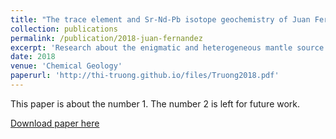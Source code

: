```yaml
---
title: "The trace element and Sr-Nd-Pb isotope geochemistry of Juan Fernandez lavas reveal variable contributions from a high-<sup>3</sup>He/<sup>4</sup>He mantle plume"
collection: publications
permalink: /publication/2018-juan-fernandez
excerpt: 'Research about the enigmatic and heterogeneous mantle source of the Juan Fernandez Islands, SE Chile.'
date: 2018
venue: 'Chemical Geology'
paperurl: 'http://thi-truong.github.io/files/Truong2018.pdf'
---
```

This paper is about the number 1. The number 2 is left for future work.

[Download paper here](http://thi-truong.github.io/files/Truong2018.pdf)

